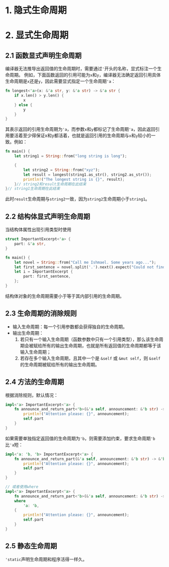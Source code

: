 # 1. 隐式生命周期
<!-- TODO: 完善该部分 -->

# 2. 显式生命周期
## 2.1 函数显式声明生命周期
编译器无法推导出返回值的生命周期时，需要通过`'`开头的名称，显式标注一个生命周期。
例如，下面函数返回的引用可能为`x`和`y`，编译器无法确定返回引用具体生命周期是`x`还是`y`，因此需要显式指定一个生命周期`'a`：
``` Rust
fn longest<'a>(x: &'a str, y: &'a str) -> &'a str {
    if x.len() > y.len() {
        x
    } else {
        y
    }
}
```
其表示返回的引用生命周期为`'a`，而参数`x`和`y`都标记了生命周期`'a`，因此返回引用要活着至少得保证x和y都活着，也就是返回引用的生命周期与`x`和`y`较小的一致。例如：
``` Rust
fn main() {
    let string1 = String::from("long string is long");

    {
        let string2 = String::from("xyz");
        let result = longest(string1.as_str(), string2.as_str());
        println!("The longest string is {}", result);
    }// string2和result生命周期在此结束
}// string1生命周期在此结束
```
此时`result`生命周期与`string2`一致，因为`string2`生命周期小于`string1`。
## 2.2 结构体显式声明生命周期
当结构体属性出现引用类型时使用
``` Rust
struct ImportantExcerpt<'a> {
    part: &'a str,
}

fn main() {
    let novel = String::from("Call me Ishmael. Some years ago...");
    let first_sentence = novel.split('.').next().expect("Could not find a '.'");
    let i = ImportantExcerpt {
        part: first_sentence,
    };
}
```
结构体对象的生命周期需要小于等于其内部引用的生命周期。

## 2.3 生命周期的消除规则
- 输入生命周期：每一个引用参数都会获得独自的生命周期。
- 输出生命周期：
  1. 若只有一个输入生命周期（函数参数中只有一个引用类型），那么该生命周期会被赋给所有的输出生命周期，也就是所有返回值的生命周期都等于该输入生命周期；
  2. 若存在多个输入生命周期，且其中一个是 `&self` 或 `&mut self`，则 `&self` 的生命周期被赋给所有的输出生命周期。

## 2.4 方法的生命周期
根据消除规则，默认情况：
``` Rust
impl<'a> ImportantExcerpt<'a> {
    fn announce_and_return_part<'b>(&'a self, announcement: &'b str) -> &'a str {
        println!("Attention please: {}", announcement);
        self.part
    }
}
```
如果需要单独指定返回值的生命周期为`'b`，则需要添加约束，要求生命周期`'b`比`'a`短：
``` Rust
impl<'a: 'b, 'b> ImportantExcerpt<'a> {
    fn announce_and_return_part(&'a self, announcement: &'b str) -> &'b str {
        println!("Attention please: {}", announcement);
        self.part
    }
}

// 或者使用where
impl<'a> ImportantExcerpt<'a> {
    fn announce_and_return_part<'b>(&'a self, announcement: &'b str) -> &'b str
    where
        'a: 'b,
    {
        println!("Attention please: {}", announcement);
        self.part
    }
}
```
## 2.5 静态生命周期
`'static`声明生命周期和程序活得一样久。